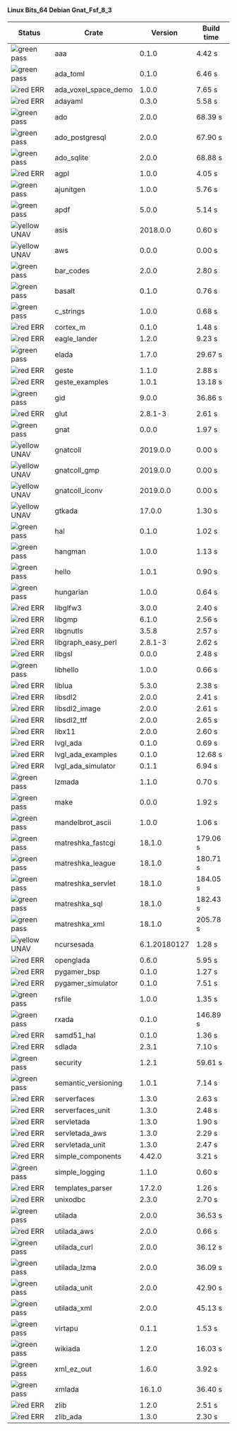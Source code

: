 #### Linux Bits_64 Debian Gnat_Fsf_8_3

| Status | Crate | Version | Build time |
| --- | --- | --- | --- |
|![green](https://placehold.it/8/00aa00/000000?text=+) pass | aaa | 0.1.0 |  4.42 s |
|![green](https://placehold.it/8/00aa00/000000?text=+) pass | ada_toml | 0.1.0 |  6.46 s |
|![red](https://placehold.it/8/ff0000/000000?text=+) ERR  | ada_voxel_space_demo | 1.0.0 |  7.65 s |
|![red](https://placehold.it/8/ff0000/000000?text=+) ERR  | adayaml | 0.3.0 |  5.58 s |
|![green](https://placehold.it/8/00aa00/000000?text=+) pass | ado | 2.0.0 |  68.39 s |
|![green](https://placehold.it/8/00aa00/000000?text=+) pass | ado_postgresql | 2.0.0 |  67.90 s |
|![green](https://placehold.it/8/00aa00/000000?text=+) pass | ado_sqlite | 2.0.0 |  68.88 s |
|![red](https://placehold.it/8/ff0000/000000?text=+) ERR  | agpl | 1.0.0 |  4.05 s |
|![green](https://placehold.it/8/00aa00/000000?text=+) pass | ajunitgen | 1.0.0 |  5.76 s |
|![green](https://placehold.it/8/00aa00/000000?text=+) pass | apdf | 5.0.0 |  5.14 s |
|![yellow](https://placehold.it/8/ffbb00/000000?text=+) UNAV | asis | 2018.0.0 |  0.60 s |
|![yellow](https://placehold.it/8/ffbb00/000000?text=+) UNAV | aws | 0.0.0 |  0.00 s |
|![green](https://placehold.it/8/00aa00/000000?text=+) pass | bar_codes | 2.0.0 |  2.80 s |
|![green](https://placehold.it/8/00aa00/000000?text=+) pass | basalt | 0.1.0 |  0.76 s |
|![green](https://placehold.it/8/00aa00/000000?text=+) pass | c_strings | 1.0.0 |  0.68 s |
|![red](https://placehold.it/8/ff0000/000000?text=+) ERR  | cortex_m | 0.1.0 |  1.48 s |
|![red](https://placehold.it/8/ff0000/000000?text=+) ERR  | eagle_lander | 1.2.0 |  9.23 s |
|![green](https://placehold.it/8/00aa00/000000?text=+) pass | elada | 1.7.0 |  29.67 s |
|![red](https://placehold.it/8/ff0000/000000?text=+) ERR  | geste | 1.1.0 |  2.88 s |
|![red](https://placehold.it/8/ff0000/000000?text=+) ERR  | geste_examples | 1.0.1 |  13.18 s |
|![green](https://placehold.it/8/00aa00/000000?text=+) pass | gid | 9.0.0 |  36.86 s |
|![red](https://placehold.it/8/ff0000/000000?text=+) ERR  | glut | 2.8.1-3 |  2.61 s |
|![green](https://placehold.it/8/00aa00/000000?text=+) pass | gnat | 0.0.0 |  1.97 s |
|![yellow](https://placehold.it/8/ffbb00/000000?text=+) UNAV | gnatcoll | 2019.0.0 |  0.00 s |
|![yellow](https://placehold.it/8/ffbb00/000000?text=+) UNAV | gnatcoll_gmp | 2019.0.0 |  0.00 s |
|![yellow](https://placehold.it/8/ffbb00/000000?text=+) UNAV | gnatcoll_iconv | 2019.0.0 |  0.00 s |
|![yellow](https://placehold.it/8/ffbb00/000000?text=+) UNAV | gtkada | 17.0.0 |  1.30 s |
|![green](https://placehold.it/8/00aa00/000000?text=+) pass | hal | 0.1.0 |  1.02 s |
|![green](https://placehold.it/8/00aa00/000000?text=+) pass | hangman | 1.0.0 |  1.13 s |
|![green](https://placehold.it/8/00aa00/000000?text=+) pass | hello | 1.0.1 |  0.90 s |
|![green](https://placehold.it/8/00aa00/000000?text=+) pass | hungarian | 1.0.0 |  0.64 s |
|![red](https://placehold.it/8/ff0000/000000?text=+) ERR  | libglfw3 | 3.0.0 |  2.40 s |
|![red](https://placehold.it/8/ff0000/000000?text=+) ERR  | libgmp | 6.1.0 |  2.56 s |
|![red](https://placehold.it/8/ff0000/000000?text=+) ERR  | libgnutls | 3.5.8 |  2.57 s |
|![red](https://placehold.it/8/ff0000/000000?text=+) ERR  | libgraph_easy_perl | 2.8.1-3 |  2.62 s |
|![red](https://placehold.it/8/ff0000/000000?text=+) ERR  | libgsl | 0.0.0 |  2.48 s |
|![green](https://placehold.it/8/00aa00/000000?text=+) pass | libhello | 1.0.0 |  0.66 s |
|![red](https://placehold.it/8/ff0000/000000?text=+) ERR  | liblua | 5.3.0 |  2.38 s |
|![red](https://placehold.it/8/ff0000/000000?text=+) ERR  | libsdl2 | 2.0.0 |  2.41 s |
|![red](https://placehold.it/8/ff0000/000000?text=+) ERR  | libsdl2_image | 2.0.0 |  2.61 s |
|![red](https://placehold.it/8/ff0000/000000?text=+) ERR  | libsdl2_ttf | 2.0.0 |  2.65 s |
|![red](https://placehold.it/8/ff0000/000000?text=+) ERR  | libx11 | 2.0.0 |  2.60 s |
|![red](https://placehold.it/8/ff0000/000000?text=+) ERR  | lvgl_ada | 0.1.0 |  0.69 s |
|![red](https://placehold.it/8/ff0000/000000?text=+) ERR  | lvgl_ada_examples | 0.1.0 |  12.68 s |
|![red](https://placehold.it/8/ff0000/000000?text=+) ERR  | lvgl_ada_simulator | 0.1.1 |  6.94 s |
|![green](https://placehold.it/8/00aa00/000000?text=+) pass | lzmada | 1.1.0 |  0.70 s |
|![green](https://placehold.it/8/00aa00/000000?text=+) pass | make | 0.0.0 |  1.92 s |
|![green](https://placehold.it/8/00aa00/000000?text=+) pass | mandelbrot_ascii | 1.0.0 |  1.06 s |
|![green](https://placehold.it/8/00aa00/000000?text=+) pass | matreshka_fastcgi | 18.1.0 |  179.06 s |
|![green](https://placehold.it/8/00aa00/000000?text=+) pass | matreshka_league | 18.1.0 |  180.71 s |
|![green](https://placehold.it/8/00aa00/000000?text=+) pass | matreshka_servlet | 18.1.0 |  184.05 s |
|![green](https://placehold.it/8/00aa00/000000?text=+) pass | matreshka_sql | 18.1.0 |  182.43 s |
|![green](https://placehold.it/8/00aa00/000000?text=+) pass | matreshka_xml | 18.1.0 |  205.78 s |
|![yellow](https://placehold.it/8/ffbb00/000000?text=+) UNAV | ncursesada | 6.1.20180127 |  1.28 s |
|![red](https://placehold.it/8/ff0000/000000?text=+) ERR  | openglada | 0.6.0 |  5.95 s |
|![red](https://placehold.it/8/ff0000/000000?text=+) ERR  | pygamer_bsp | 0.1.0 |  1.27 s |
|![red](https://placehold.it/8/ff0000/000000?text=+) ERR  | pygamer_simulator | 0.1.0 |  7.51 s |
|![green](https://placehold.it/8/00aa00/000000?text=+) pass | rsfile | 1.0.0 |  1.35 s |
|![green](https://placehold.it/8/00aa00/000000?text=+) pass | rxada | 0.1.0 |  146.89 s |
|![red](https://placehold.it/8/ff0000/000000?text=+) ERR  | samd51_hal | 0.1.0 |  1.36 s |
|![red](https://placehold.it/8/ff0000/000000?text=+) ERR  | sdlada | 2.3.1 |  7.10 s |
|![green](https://placehold.it/8/00aa00/000000?text=+) pass | security | 1.2.1 |  59.61 s |
|![green](https://placehold.it/8/00aa00/000000?text=+) pass | semantic_versioning | 1.0.1 |  7.14 s |
|![red](https://placehold.it/8/ff0000/000000?text=+) ERR  | serverfaces | 1.3.0 |  2.63 s |
|![red](https://placehold.it/8/ff0000/000000?text=+) ERR  | serverfaces_unit | 1.3.0 |  2.48 s |
|![red](https://placehold.it/8/ff0000/000000?text=+) ERR  | servletada | 1.3.0 |  1.90 s |
|![red](https://placehold.it/8/ff0000/000000?text=+) ERR  | servletada_aws | 1.3.0 |  2.29 s |
|![red](https://placehold.it/8/ff0000/000000?text=+) ERR  | servletada_unit | 1.3.0 |  2.47 s |
|![red](https://placehold.it/8/ff0000/000000?text=+) ERR  | simple_components | 4.42.0 |  3.21 s |
|![green](https://placehold.it/8/00aa00/000000?text=+) pass | simple_logging | 1.1.0 |  0.60 s |
|![red](https://placehold.it/8/ff0000/000000?text=+) ERR  | templates_parser | 17.2.0 |  1.26 s |
|![red](https://placehold.it/8/ff0000/000000?text=+) ERR  | unixodbc | 2.3.0 |  2.70 s |
|![green](https://placehold.it/8/00aa00/000000?text=+) pass | utilada | 2.0.0 |  36.53 s |
|![red](https://placehold.it/8/ff0000/000000?text=+) ERR  | utilada_aws | 2.0.0 |  0.66 s |
|![green](https://placehold.it/8/00aa00/000000?text=+) pass | utilada_curl | 2.0.0 |  36.12 s |
|![green](https://placehold.it/8/00aa00/000000?text=+) pass | utilada_lzma | 2.0.0 |  36.09 s |
|![green](https://placehold.it/8/00aa00/000000?text=+) pass | utilada_unit | 2.0.0 |  42.90 s |
|![green](https://placehold.it/8/00aa00/000000?text=+) pass | utilada_xml | 2.0.0 |  45.13 s |
|![green](https://placehold.it/8/00aa00/000000?text=+) pass | virtapu | 0.1.1 |  1.53 s |
|![green](https://placehold.it/8/00aa00/000000?text=+) pass | wikiada | 1.2.0 |  16.03 s |
|![green](https://placehold.it/8/00aa00/000000?text=+) pass | xml_ez_out | 1.6.0 |  3.92 s |
|![green](https://placehold.it/8/00aa00/000000?text=+) pass | xmlada | 16.1.0 |  36.40 s |
|![red](https://placehold.it/8/ff0000/000000?text=+) ERR  | zlib | 1.2.0 |  2.51 s |
|![red](https://placehold.it/8/ff0000/000000?text=+) ERR  | zlib_ada | 1.3.0 |  2.30 s |
